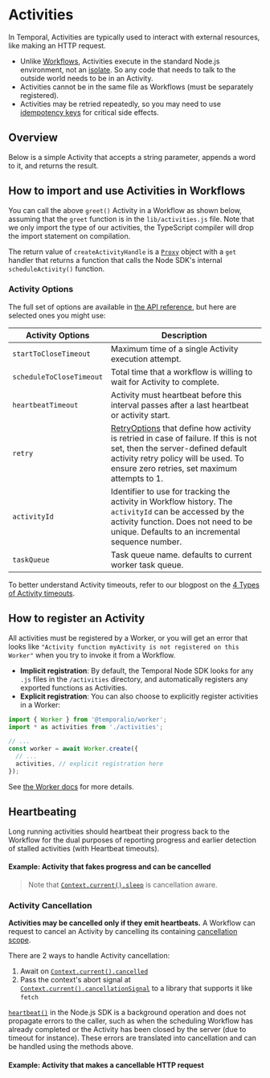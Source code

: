 # Activities

In Temporal, Activities are typically used to interact with external resources, like making an HTTP request.

- Unlike [Workflows](/docs/node/determinism), Activities execute in the standard Node.js environment, not an [isolate](https://www.npmjs.com/package/isolated-vm). So any code that needs to talk to the outside world needs to be in an Activity.
- Activities cannot be in the same file as Workflows (must be separately registered).
- Activities may be retried repeatedly, so you may need to use [idempotency keys](https://stripe.com/blog/idempotency) for critical side effects.

## Overview

Below is a simple Activity that accepts a string parameter, appends a word to it, and returns the result.

<!--SNIPSTART nodejs-hello-activity {"enable_source_link": false}-->
<!--SNIPEND-->

## How to import and use Activities in Workflows

You can call the above `greet()` Activity in a Workflow as shown below, assuming that the `greet` function is in the `lib/activities.js` file.
Note that we only import the type of our activities, the TypeScript compiler will drop the import statement on compilation.

<!--SNIPSTART nodejs-hello-workflow {"enable_source_link": false}-->
<!--SNIPEND-->

The return value of `createActivityHandle` is a [`Proxy`](https://developer.mozilla.org/en-US/docs/Web/JavaScript/Reference/Global_Objects/Proxy) object
with a `get` handler that returns a function that calls the Node SDK's internal `scheduleActivity()` function.

### Activity Options

The full set of options are available in [the API reference](https://nodejs.temporal.io/api/interfaces/worker.ActivityOptions), but here are selected ones you might use:

| Activity Options         | Description                                                                                                                                                                                                                                                                      |
|--------------------------|----------------------------------------------------------------------------------------------------------------------------------------------------------------------------------------------------------------------------------------------------------------------------------|
| `startToCloseTimeout`    | Maximum time of a single Activity execution attempt.                                                                                                                                                                                                                             |
| `scheduleToCloseTimeout` | Total time that a workflow is willing to wait for Activity to complete.                                                                                                                                                                                                          |
| `heartbeatTimeout`       | Activity must heartbeat before this interval passes after a last heartbeat or activity start.                                                                                                                                                                                    |
| `retry`                  | [RetryOptions](https://nodejs.temporal.io/api/interfaces/worker.RetryOptions) that define how activity is retried in case of failure. If this is not set, then the server-defined default activity retry policy will be used. To ensure zero retries, set maximum attempts to 1. |
| `activityId`             | Identifier to use for tracking the activity in Workflow history. The `activityId` can be accessed by the activity function. Does not need to be unique. Defaults to an incremental sequence number.                                                                             |
| `taskQueue`              | Task queue name. defaults to current worker task queue.                                                                                                                                                                                                                          |

To better understand Activity timeouts, refer to our blogpost on the [4 Types of Activity timeouts](https://docs.temporal.io/blog/activity-timeouts).

## How to register an Activity

All activities must be registered by a Worker, or you will get an error that looks like `"Activity function myActivity is not registered on this Worker"` when you try to invoke it from a Workflow.

- **Implicit registration**: By default, the Temporal Node SDK looks for any `.js` files in the `/activities` directory, and automatically registers any exported functions as Activities.
- **Explicit registration**: You can also choose to explicitly register activities in a Worker:

```ts
import { Worker } from '@temporalio/worker';
import * as activities from './activities';

// ...
const worker = await Worker.create({
  // ...
  activities, // explicit registration here
});
```

See [the Worker docs](/docs/node/workers) for more details.

## Heartbeating

Long running activities should heartbeat their progress back to the Workflow for the dual purposes of reporting progress and earlier detection of stalled activities (with Heartbeat timeouts).

#### Example: Activity that fakes progress and can be cancelled

> Note that [`Context.current().sleep`](https://nodejs.temporal.io/api/classes/activity.context#sleep) is cancellation aware.

<!--SNIPSTART nodejs-activity-fake-progress-->
<!--SNIPEND-->

### Activity Cancellation

**Activities may be cancelled only if they emit heartbeats.**
A Workflow can request to cancel an Activity by cancelling its containing [cancellation scope](/docs/node/cancellation-scopes).

There are 2 ways to handle Activity cancellation:

1. Await on [`Context.current().cancelled`](https://nodejs.temporal.io/api/classes/activity.context#cancelled)
1. Pass the context's abort signal at [`Context.current().cancellationSignal`](https://nodejs.temporal.io/api/classes/activity.context#cancelled) to a library that supports it like `fetch`

[`heartbeat()`](https://nodejs.temporal.io/api/classes/activity.context/#heartbeat) in the Node.js SDK is a background operation and does not propagate errors to the caller, such as when the scheduling Workflow has already completed or the Activity has been closed by the server (due to timeout for instance). These errors are translated into cancellation and can be handled using the methods above.

#### Example: Activity that makes a cancellable HTTP request

<!--SNIPSTART nodejs-activity-cancellable-fetch-->
<!--SNIPEND-->
